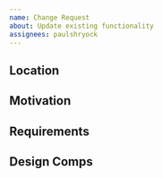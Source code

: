 ```yaml
---
name: Change Request
about: Update existing functionality
assignees: paulshryock
---
```


## Location

## Motivation

## Requirements

## Design Comps